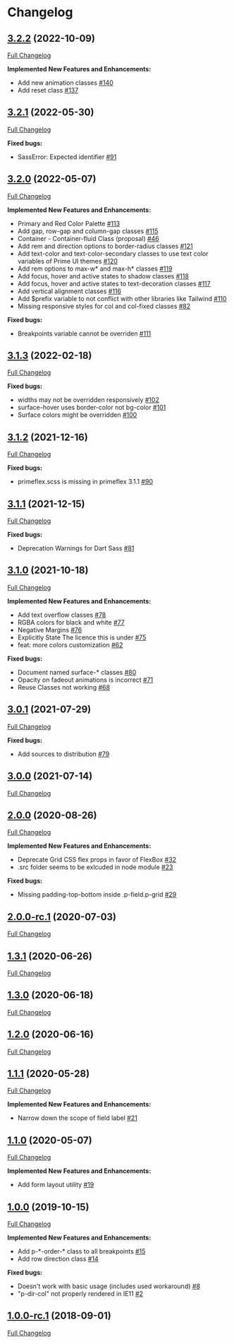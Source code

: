 # Changelog

## [3.2.2](https://github.com/primefaces/primeflex/tree/3.2.2) (2022-10-09)

[Full Changelog](https://github.com/primefaces/primeflex/compare/3.2.1...3.2.2)

**Implemented New Features and Enhancements:**

- Add new animation classes [\#140](https://github.com/primefaces/primeflex/issues/140)
- Add reset class [\#137](https://github.com/primefaces/primeflex/issues/137)

## [3.2.1](https://github.com/primefaces/primeflex/tree/3.2.1) (2022-05-30)

[Full Changelog](https://github.com/primefaces/primeflex/compare/3.2.0...3.2.1)

**Fixed bugs:**

- SassError: Expected identifier [\#91](https://github.com/primefaces/primeflex/issues/91)

## [3.2.0](https://github.com/primefaces/primeflex/tree/3.2.0) (2022-05-07)

[Full Changelog](https://github.com/primefaces/primeflex/compare/3.1.3...3.2.0)

**Implemented New Features and Enhancements:**

- Primary and Red Color Palette [\#113](https://github.com/primefaces/primeflex/issues/113)
- Add gap, row-gap and column-gap classes [\#115](https://github.com/primefaces/primeflex/issues/115)
- Container - Container-fluid Class \(proposal\) [\#46](https://github.com/primefaces/primeflex/issues/46)
- Add rem and direction options to border-radius classes [\#121](https://github.com/primefaces/primeflex/issues/121)
- Add text-color and text-color-secondary classes to use text color variables of Prime UI themes [\#120](https://github.com/primefaces/primeflex/issues/120)
- Add rem options to max-w\* and max-h\* classes [\#119](https://github.com/primefaces/primeflex/issues/119)
- Add focus, hover and active states to shadow classes [\#118](https://github.com/primefaces/primeflex/issues/118)
- Add focus, hover and active states to text-decoration classes [\#117](https://github.com/primefaces/primeflex/issues/117)
- Add vertical alignment classes [\#116](https://github.com/primefaces/primeflex/issues/116)
- Add $prefix variable to not conflict with other libraries like Tailwind [\#110](https://github.com/primefaces/primeflex/issues/110)
- Missing responsive styles for col and col-fixed classes [\#82](https://github.com/primefaces/primeflex/issues/82)

**Fixed bugs:**

- Breakpoints variable cannot be overriden [\#111](https://github.com/primefaces/primeflex/issues/111)

## [3.1.3](https://github.com/primefaces/primeflex/tree/3.1.3) (2022-02-18)

[Full Changelog](https://github.com/primefaces/primeflex/compare/3.1.2...3.1.3)

**Fixed bugs:**

- widths may not be overridden responsively [\#102](https://github.com/primefaces/primeflex/issues/102)
- surface-hover uses border-color not bg-color [\#101](https://github.com/primefaces/primeflex/issues/101)
- Surface colors might be overridden [\#100](https://github.com/primefaces/primeflex/issues/100)

## [3.1.2](https://github.com/primefaces/primeflex/tree/3.1.2) (2021-12-16)

[Full Changelog](https://github.com/primefaces/primeflex/compare/3.1.1...3.1.2)

**Fixed bugs:**

- primeflex.scss is missing in primeflex 3.1.1 [\#90](https://github.com/primefaces/primeflex/issues/90)

## [3.1.1](https://github.com/primefaces/primeflex/tree/3.1.1) (2021-12-15)

[Full Changelog](https://github.com/primefaces/primeflex/compare/3.1.0...3.1.1)

**Fixed bugs:**

- Deprecation Warnings for Dart Sass [\#81](https://github.com/primefaces/primeflex/issues/81)

## [3.1.0](https://github.com/primefaces/primeflex/tree/3.1.0) (2021-10-18)

[Full Changelog](https://github.com/primefaces/primeflex/compare/3.0.1...3.1.0)

**Implemented New Features and Enhancements:**

- Add text overflow classes [\#78](https://github.com/primefaces/primeflex/issues/78)
- RGBA colors for black and white [\#77](https://github.com/primefaces/primeflex/issues/77)
- Negative Margins [\#76](https://github.com/primefaces/primeflex/issues/76)
- Explicitly State The licence this is under [\#75](https://github.com/primefaces/primeflex/issues/75)
- feat: more colors customization [\#62](https://github.com/primefaces/primeflex/issues/62)

**Fixed bugs:**

- Document named surface-\* classes [\#80](https://github.com/primefaces/primeflex/issues/80)
- Opacity on fadeout animations is incorrect [\#71](https://github.com/primefaces/primeflex/issues/71)
- Reuse Classes not working [\#68](https://github.com/primefaces/primeflex/issues/68)

## [3.0.1](https://github.com/primefaces/primeflex/tree/3.0.1) (2021-07-29)

[Full Changelog](https://github.com/primefaces/primeflex/compare/3.0.0...3.0.1)

**Fixed bugs:**

- Add sources to distribution [\#79](https://github.com/primefaces/primeflex/issues/79)

## [3.0.0](https://github.com/primefaces/primeflex/tree/3.0.0) (2021-07-14)

[Full Changelog](https://github.com/primefaces/primeflex/compare/2.0.0...3.0.0)

## [2.0.0](https://github.com/primefaces/primeflex/tree/2.0.0) (2020-08-26)

[Full Changelog](https://github.com/primefaces/primeflex/compare/2.0.0-rc.1...2.0.0)

**Implemented New Features and Enhancements:**

- Deprecate Grid CSS flex props in favor of FlexBox [\#32](https://github.com/primefaces/primeflex/issues/32)
- .src folder seems to be exlcuded in node module  [\#23](https://github.com/primefaces/primeflex/issues/23)

**Fixed bugs:**

- Missing padding-top-bottom inside .p-field.p-grid [\#29](https://github.com/primefaces/primeflex/issues/29)

## [2.0.0-rc.1](https://github.com/primefaces/primeflex/tree/2.0.0-rc.1) (2020-07-03)

[Full Changelog](https://github.com/primefaces/primeflex/compare/1.3.1...2.0.0-rc.1)

## [1.3.1](https://github.com/primefaces/primeflex/tree/1.3.1) (2020-06-26)

[Full Changelog](https://github.com/primefaces/primeflex/compare/1.3.0...1.3.1)

## [1.3.0](https://github.com/primefaces/primeflex/tree/1.3.0) (2020-06-18)

[Full Changelog](https://github.com/primefaces/primeflex/compare/1.2.0...1.3.0)

## [1.2.0](https://github.com/primefaces/primeflex/tree/1.2.0) (2020-06-16)

[Full Changelog](https://github.com/primefaces/primeflex/compare/1.1.1...1.2.0)

## [1.1.1](https://github.com/primefaces/primeflex/tree/1.1.1) (2020-05-28)

[Full Changelog](https://github.com/primefaces/primeflex/compare/1.1.0...1.1.1)

**Implemented New Features and Enhancements:**

- Narrow down the scope of field label [\#21](https://github.com/primefaces/primeflex/issues/21)

## [1.1.0](https://github.com/primefaces/primeflex/tree/1.1.0) (2020-05-07)

[Full Changelog](https://github.com/primefaces/primeflex/compare/1.0.0...1.1.0)

**Implemented New Features and Enhancements:**

- Add form layout utility [\#19](https://github.com/primefaces/primeflex/issues/19)

## [1.0.0](https://github.com/primefaces/primeflex/tree/1.0.0) (2019-10-15)

[Full Changelog](https://github.com/primefaces/primeflex/compare/1.0.0-rc.1...1.0.0)

**Implemented New Features and Enhancements:**

- Add p-\*-order-\* class to all breakpoints [\#15](https://github.com/primefaces/primeflex/issues/15)
- Add row direction class [\#14](https://github.com/primefaces/primeflex/issues/14)

**Fixed bugs:**

- Doesn't work with basic usage \(includes used workaround\) [\#8](https://github.com/primefaces/primeflex/issues/8)
- "p-dir-col" not properly rendered in IE11 [\#2](https://github.com/primefaces/primeflex/issues/2)

## [1.0.0-rc.1](https://github.com/primefaces/primeflex/tree/1.0.0-rc.1) (2018-09-01)

[Full Changelog](https://github.com/primefaces/primeflex/compare/8ec29b3fa3861ca4debc71aad07201af27e8c5a3...1.0.0-rc.1)
